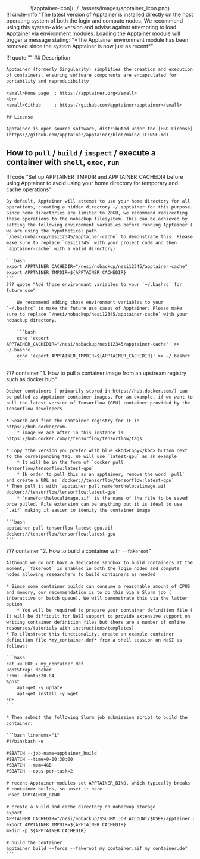 <center>
![apptainer-icon](../../assets/images/apptainer_icon.png)
</center>
!!! circle-info "The latest version of Apptainer is installed directly on the host operating system of both the login and compute nodes. We recommend using this system-wide version and advise against attempting to load Apptainer via environment modules. Loading the Apptainer module will trigger a message stating: "*The Apptainer environment module has been removed since the system Apptainer is now just as recent*"

!!! quote  ""
    ## Description 

    Apptainer (formerly Singularity) simplifies the creation and execution of containers, ensuring software components are encapsulated for portability and reproducibility

    <small>Home page  : https://apptainer.org</small>
    <br>
    <small>Github     : https://github.com/apptainer/apptainer</small>

    ## License

    Apptainer is open source software, distributed under the [BSD License](https://github.com/apptainer/apptainer/blob/main/LICENSE.md).

## **How to `pull` /  `build` / `inspect` / execute a container with `shell`, `exec`, `run`** 

!!! code "Set up APPTAINER_TMPDIR and APPTAINER_CACHEDIR before using Apptainer to avoid using your home directory for temporary and cache operations"

    By default, Apptainer will attempt to use your home directory for all operations, creating a hidden directory ~/.apptainer for this purpose. Since home directories are limited to 20GB, we recommend redirecting these operations to the nobackup filesystem. This can be achieved by setting the following environment variables before running Apptainer ( we are using the hypothetical path `/nesi/nobackup/nesi12345/apptainer-cache` to demonstrate this. Please make sure to replace `nesi12345` with your project code and then `apptainer-cache` with a valid directory)

    ```bash
    export APPTAINER_CACHEDIR="/nesi/nobackup/nesi12345/apptainer-cache"
    export APPTAINER_TMPDIR=${APPTAINER_CACHEDIR}
    ```
    ??? quote "Add those environmant variables to your `~/.bashrc` for future use"

        We recommend adding those environment variables to your `~/.bashrc` to make the future use cases of Apptainer. Please make sure to replace `/nesi/nobackup/nesi12345/apptainer-cache` with your nobackup directory. 

        ```bash
        echo 'export APPTAINER_CACHEDIR="/nesi/nobackup/nesi12345/apptainer-cache"' >> ~/.bashrc
        echo 'export APPTAINER_TMPDIR=${APPTAINER_CACHEDIR}' >> ~/.bashrc
        ```

??? container "1. How to pull a container image from an upstream registry such as docker hub"
    
    Docker containers ( primarily stored in https://hub.docker.com/) can be pulled as Apptainer container images. For an example, if we want to pull the latest version of Tensorflow (GPU) container provided by the Tensorflow developers 

    * Search and find the container registry for TF in https://hub.docker/com. 
        * image we are after in this instance is https://hub.docker.com/r/tensorflow/tensorflow/tags

    * Copy tthe version you prefer with blue <kbd>Copy</kbd> button next to the corresponding tag. We will use `latest-gpu` as an example
        * It will be in the form of `docker pull tensorflow/tensorflow:latest-gpu`
        * IN order to pull this as an apptainer, remove the word `pull` and create a URL as `docker://tensorflow/tensorflow:latest-gpu`
    * Then pull it with `apptainer pull nameforthelocalimage.aif docker://tensorflow/tensorflow:latest-gpu`
        * `nameforthelocalimage.aif` is the name of the file to be saved once pulled. File extension can be anything but it is ideal to use `.aif` making it easier to idenity the container image 

    ```bash
    apptainer pull tensorflow-latest-gpu.aif docker://tensorflow/tensorflow:latest-gpu
    ```

??? container "2. How to build a container with `--fakeroot`"

    Although we do not have a dedicated sandbox to build containers at the moment, `fakeroot` is enabled in both the login nodes and compute nodes allowing researchers to build containers as needed 

    * Since some container builds can consume a reasonable amount of CPUS and memory, our recommendation is to do this via a Slurm job ( interactive or batch queue). We will demonstrate this via the latter option
        * You will be required to prepare your container definition file ( It will be difficult for NeSI support to provide extensive support on writing container definition files but there are a number of online resources/tutorials with instructions/templates)
    * To illustrate this functionality, create an example container definition file *my_container.def* from a shell session on NeSI as follows:

    ```bash
    cat << EOF > my_container.def
    BootStrap: docker
    From: ubuntu:20.04
    %post
        apt-get -y update
        apt-get install -y wget
    EOF
    ```

    * Then submit the following Slurm job submission script to build the container:

    ```bash linenums="1"
    #!/bin/bash -e

    #SBATCH --job-name=apptainer_build
    #SBATCH --time=0-00:30:00
    #SBATCH --mem=4GB
    #SBATCH --cpus-per-task=2

    # recent Apptainer modules set APPTAINER_BIND, which typically breaks
    # container builds, so unset it here
    unset APPTAINER_BIND

    # create a build and cache directory on nobackup storage
    export APPTAINER_CACHEDIR="/nesi/nobackup/$SLURM_JOB_ACCOUNT/$USER/apptainer_cache"
    export APPTAINER_TMPDIR=${APPTAINER_CACHEDIR}
    mkdir -p ${APPTAINER_CACHEDIR}

    # build the container
    apptainer build --force --fakeroot my_container.aif my_container.def
    ```
